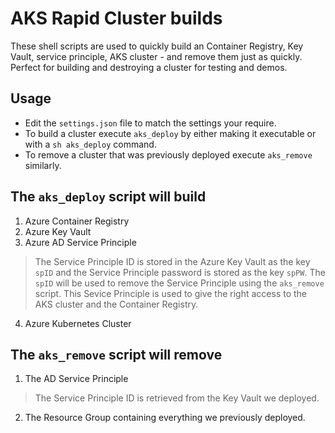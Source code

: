 # AKS Rapid Cluster builds
These shell scripts are used to quickly build an Container Registry, Key Vault, service principle, AKS cluster - and remove them just as quickly. Perfect for building and destroying a cluster for testing and demos. 

## Usage
- Edit the ````settings.json```` file to match the settings your require.
- To build a cluster execute ````aks_deploy```` by either making it executable or with a ````sh aks_deploy```` command.
- To remove a cluster that was previously deployed execute ````aks_remove```` similarly.

## The ````aks_deploy```` script will build
1. Azure Container Registry
2. Azure Key Vault
3. Azure AD Service Principle
>The Service Principle ID is stored in the Azure Key Vault as the key ````spID```` and the Service Principle password is stored as the key ````spPW````. The ````spID```` will be used to remove the Service Principle using the ````aks_remove```` script. This Sevice Principle is used to give the right access to the AKS cluster and the Container Registry.
4. Azure Kubernetes Cluster

## The ````aks_remove```` script will remove
1. The AD Service Principle
>The Service Principle ID is retrieved from the Key Vault we deployed.
2. The Resource Group containing everything we previously deployed.

